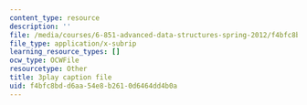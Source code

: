 ```yaml
---
content_type: resource
description: ''
file: /media/courses/6-851-advanced-data-structures-spring-2012/f4bfc8bdd6aa54e8b2610d6464dd4b0a_u-HHY1ylhHY.vtt
file_type: application/x-subrip
learning_resource_types: []
ocw_type: OCWFile
resourcetype: Other
title: 3play caption file
uid: f4bfc8bd-d6aa-54e8-b261-0d6464dd4b0a
---
```

